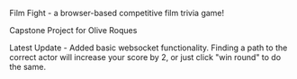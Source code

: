 Film Fight - a browser-based competitive film trivia game!


Capstone Project for Olive Roques

Latest Update - Added basic websocket functionality. Finding a path to the correct actor will increase your score by 2, or just click "win round" to do the same.
